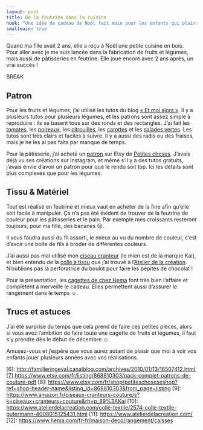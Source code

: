 ```yaml
---
layout: post
title: De la feutrine dans la cuisine
hook: "Une idée de cadeau de Noël fait main pour les enfants qui plaira à coup sûr !"
smallmain: true
---
```


Quand ma fille avait 2 ans, elle a reçu à Noël une petite cuisine en bois. Pour aller avec je me suis lancée dans la fabrication de fruits et légumes, mais aussi de pâtisseries en feutrine. Elle joue encore avec 2 ans après, un vrai succès !

BREAK

## Patron

Pour les fruits et légumes, j’ai utilisé les tutos du blog [« Et moi alors »](1). Il y a plusieurs tutos pour plusieurs légumes, et les patrons sont assez simple à reproduire : ils se basent tous sur des ronds et des rectangles. J’ai fait les [tomates](2), les [poireaux](3), les [citrouilles](4), les [carottes](5) et les [salades vertes](6). Les tutos sont très clairs et faciles à suivre. Il y a aussi des radis ou des fraises, mais je ne les ai pas faits par manque de temps.

Pour la pâtisserie, j’ai acheté un [patron](7) sur Etsy de [Petites choses](8). J’avais déjà vu ses créations sur Instagram, et même s’il y a des tutos gratuits, j’avais envie d’avoir un patron pour que le rendu soit top. Ici les détails sont plus complexes que pour les légumes.

## Tissu & Matériel

Tout est réalisé en feutrine et mieux vaut en acheter de la fine afin qu’elle soit facile à manipuler. Ça n’a pas été évident de trouver de la feutrine de couleur pour les pâtisseries et le pain. Par exemple mes croissants resteront toujours, pour ma fille, des bananes ☹.

Il vous faudra aussi du fil assorti, le mieux au vu du nombre de couleur, c’est d’avoir une boite de fils à broder de différentes couleurs.

J’ai aussi pas mal utilisé mon [ciseau cranteur](9) (le mien est de la marque Kai), et bien entendu de la [colle à tissu](10) que j’ai trouvé à l’[Atelier de la création](11). N’oublions pas la perforatrice du boulot pour faire les pépites de chocolat !

Pour la présentation, les [cagettes de chez Hema](12) font très bien l’affaire et complètent à merveille le cadeau. Elles permettent aussi d’assurer le rangement dans le temps ☺.

## Trucs et astuces 

J’ai été surprise du temps que cela prend de faire ces petites pièces, alors si vous avez l’ambition de faire toute une cagette de fruits et légumes, il faut s’y prendre dès le début de décembre ☺.

Amusez-vous et j’espère que vous aurez autant de plaisir que moi à voir vos enfants jouer plusieurs années avec vos réalisations.


[1]: http://familleringeval.canalblog.com/archives/2010/01/13/16505466.html
[2]: http://familleringeval.canalblog.com/archives/2010/01/14/16510330.html
[3]: http://familleringeval.canalblog.com/archives/2010/01/21/16605390.html
[4]: http://familleringeval.canalblog.com/archives/2010/01/15/16518794.html
[5]: http://familleringeval.canalblog.com/archives/2010/01/20/16590814.html
[6]: http://familleringeval.canalblog.com/archives/2010/01/13/16507412.html [7] https://www.etsy.com/fr/listing/868810303/pack-complet-patrons-de-couture-pdf
[8]: https://www.etsy.com/fr/shop/petiteschoseseshop?ref=shop-header-name&listing_id=868810303&from_page=listing
[9]: https://www.amazon.fr/ciseaux-cranteurs-couture/s?k=ciseaux+cranteurs+couture&rh=p_89%3AKai
[10]: https://www.atelierdelacreation.com/colle-textile/2574-colle-textile-gutermann-4008015125431.html
[11]: https://www.atelierdelacreation.com/
[12]: https://www.hema.com/fr-fr/maison-deco/rangement/caisses




